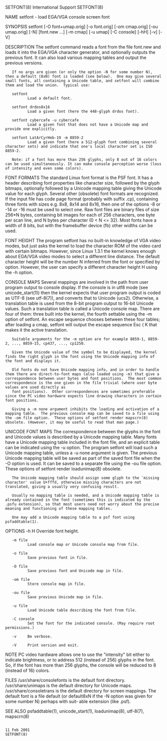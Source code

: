 SETFONT(8)                                                                                                                                       International Support                                                                                                                                       SETFONT(8)

NAME
       setfont - load EGA/VGA console screen font

SYNOPSIS
       setfont [-O font+umap.orig] [-o font.orig] [-om cmap.orig] [-ou umap.orig] [-N] [font.new ...]  [-m cmap] [-u umap] [-C console] [-hH] [-v] [-V]

DESCRIPTION
       The setfont command reads a font from the file font.new and loads it into the EGA/VGA character generator, and optionally outputs the previous font.  It can also load various mapping tables and output the previous versions.

       If no args are given (or only the option -N for some number N), then a default (8xN) font is loaded (see below).  One may give several small fonts, all containing a Unicode table, and setfont will combine them and load the union.  Typical use:

       setfont
              Load a default font.

       setfont drdos8x16
              Load a given font (here the 448-glyph drdos font).

       setfont cybercafe -u cybercafe
              Load a given font that does not have a Unicode map and provide one explicitly.

       setfont LatArCyrHeb-19 -m 8859-2
              Load a given font (here a 512-glyph font combining several character sets) and indicate that one's local character set is ISO 8859-2.

       Note: if a font has more than 256 glyphs, only 8 out of 16 colors can be used simultaneously. It can make console perception worse (loss of intensity and even some colors).

FONT FORMATS
       The  standard  Linux  font  format is the PSF font.  It has a header describing font properties like character size, followed by the glyph bitmaps, optionally followed by a Unicode mapping table giving the Unicode value for each glyph.  Several other (obsolete) font formats are recognized.  If the input
       file has code page format (probably with suffix .cp), containing three fonts with sizes e.g. 8x8, 8x14 and 8x16, then one of the options -8 or -14 or -16 must be used to select one.  Raw font files are binary files of size 256*N bytes, containing bit images for each of 256 characters, one byte per  scan
       line, and N bytes per character (0 < N <= 32).  Most fonts have a width of 8 bits, but with the framebuffer device (fb) other widths can be used.

FONT HEIGHT
       The program setfont has no built-in knowledge of VGA video modes, but just asks the kernel to load the character ROM of the video card with certain bitmaps. However, since Linux 1.3.1 the kernel knows enough about EGA/VGA video modes to select a different line distance. The default character height will
       be the number N inferred from the font or specified by option. However, the user can specify a different character height H using the -h option.

CONSOLE MAPS
       Several mappings are involved in the path from user program output to console display. If the console is in utf8 mode (see unicode_start(1)) then the kernel expects that user program output is coded as UTF-8 (see utf-8(7)), and converts that to Unicode (ucs2).  Otherwise, a  translation  table  is  used
       from the 8-bit program output to 16-bit Unicode values. Such a translation table is called a Unicode console map.  There are four of them: three built into the kernel, the fourth settable using the -m option of setfont.  An escape sequence chooses between these four tables; after loading a cmap, setfont
       will output the escape sequence Esc ( K that makes it the active translation.

       Suitable arguments for the -m option are for example 8859-1, 8859-2, ..., 8859-15, cp437, ..., cp1250.

       Given the Unicode value of the symbol to be displayed, the kernel finds the right glyph in the font using the Unicode mapping info of the font and displays it.

       Old fonts do not have Unicode mapping info, and in order to handle them there are direct-to-font maps (also loaded using -m) that give a correspondence between user bytes and font positions.  The most common correspondence is the one given in the file trivial (where user byte values are used directly as
       font positions).  Other correspondences are sometimes preferable since the PC video hardware expects line drawing characters in certain font positions.

       Giving a -m none argument inhibits the loading and activation of a mapping table.  The previous console map can be saved to a file using the -om file option.  These options of setfont render mapscrn(8) obsolete. (However, it may be useful to read that man page.)

UNICODE FONT MAPS
       The correspondence between the glyphs in the font and Unicode values is described by a Unicode mapping table.  Many fonts have a Unicode mapping table included in the font file, and an explicit table can be indicated using the -u option. The program setfont will load such a Unicode mapping table, unless
       a -u none argument is given. The previous Unicode mapping table will be saved as part of the saved font file when the -O option is used. It can be saved to a separate file using the -ou file option.  These options of setfont render loadunimap(8) obsolete.

       The Unicode mapping table should assign some glyph to the `missing character' value U+fffd, otherwise missing characters are not translated, giving a usually very confusing result.

       Usually no mapping table is needed, and a Unicode mapping table is already contained in the font (sometimes this is indicated by the .psfu extension), so that most users need not worry about the precise meaning and functioning of these mapping tables.

       One may add a Unicode mapping table to a psf font using psfaddtable(1).

OPTIONS
       -h H   Override font height.

       -m file
              Load console map or Unicode console map from file.

       -o file
              Save previous font in file.

       -O file
              Save previous font and Unicode map in file.

       -om file
              Store console map in file.

       -ou file
              Save previous Unicode map in file.

       -u file
              Load Unicode table describing the font from file.

       -C console
              Set the font for the indicated console. (May require root permissions.)

       -v     Be verbose.

       -V     Print version and exit.

NOTE
       PC video hardware allows one to use the "intensity" bit either to indicate brightness, or to address 512 (instead of 256) glyphs in the font. So, if the font has more than 256 glyphs, the console will be reduced to 8 (instead of 16) colors.

FILES
       /usr/share/consolefonts is the default font directory.  /usr/share/unimaps is the default directory for Unicode maps.  /usr/share/consoletrans is the default directory for screen mappings.  The default font is a file default (or default8xN if the -N option was given for some number N) perhaps with suit‐
       able extension (like .psf).

SEE ALSO
       psfaddtable(1), unicode_start(1), loadunimap(8), utf-8(7), mapscrn(8)

                                                                                                                                                      11 Feb 2001                                                                                                                                            SETFONT(8)

